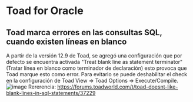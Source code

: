 # Toad for Oracle

## Toad marca errores en las consultas SQL, cuando existen líneas en blanco

A partir de la versión 12.9 de Toad, se agregó una configuración que por defecto se encuentra activada "Treat blank line as statement terminator" (Tratar línea en blanco como terminador de declaración) esto provoca que Toad marque esto como error.
Para evitarlo se puede deshabilitar el check en la configuración de Toad View => Toad Options => Execute/Compile.
![image](https://user-images.githubusercontent.com/11231959/118861230-e2d83e00-b8a1-11eb-860b-283b17a01646.png)
Rererencia: https://forums.toadworld.com/t/toad-doesnt-like-blank-lines-in-sql-statements/37229
